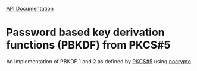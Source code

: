 [API Documentation](https://abeaumont.github.io/ocaml-pbkdf)

# Password based key derivation functions (PBKDF) from PKCS#5

An implementation of PBKDF 1 and 2 as defined by [PKCS#5](https://tools.ietf.org/html/rfc2898) using [nocrypto](https://github.com/mirleft/ocaml-nocrypto)